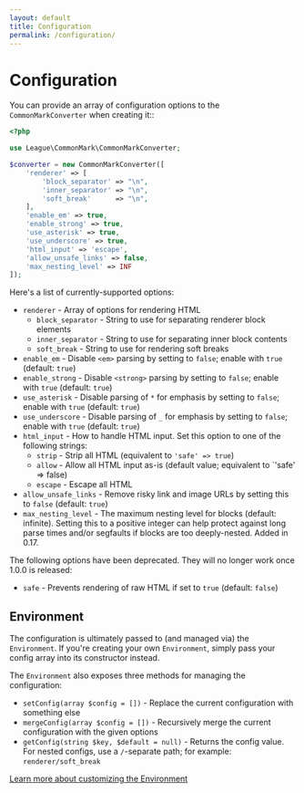 ```yaml
---
layout: default
title: Configuration
permalink: /configuration/
---
```


Configuration
=============

You can provide an array of configuration options to the `CommonMarkConverter` when creating it::

~~~php
<?php

use League\CommonMark\CommonMarkConverter;

$converter = new CommonMarkConverter([
    'renderer' => [
        'block_separator' => "\n",
        'inner_separator' => "\n",
        'soft_break'      => "\n",
    ],
    'enable_em' => true,
    'enable_strong' => true,
    'use_asterisk' => true,
    'use_underscore' => true,
    'html_input' => 'escape',
    'allow_unsafe_links' => false,
    'max_nesting_level' => INF
]);
~~~

Here's a list of currently-supported options:

* `renderer` - Array of options for rendering HTML
  * `block_separator` - String to use for separating renderer block elements
  * `inner_separator` - String to use for separating inner block contents 
  * `soft_break` - String to use for rendering soft breaks
* `enable_em` - Disable `<em>` parsing by setting to `false`; enable with `true` (default: `true`)
* `enable_strong` - Disable `<strong>` parsing by setting to `false`; enable with `true` (default: `true`)
* `use_asterisk` - Disable parsing of `*` for emphasis by setting to `false`; enable with `true` (default: `true`)
* `use_underscore` - Disable parsing of `_` for emphasis by setting to `false`; enable with `true` (default: `true`)
* `html_input` - How to handle HTML input.  Set this option to one of the following strings:
  - `strip` - Strip all HTML (equivalent to `'safe' => true`)
  - `allow` - Allow all HTML input as-is (default value; equivalent to `'safe' => false)
  - `escape` - Escape all HTML
* `allow_unsafe_links` - Remove risky link and image URLs by setting this to `false` (default: `true`)
* `max_nesting_level` - The maximum nesting level for blocks (default: infinite). Setting this to a positive integer can help protect against long parse times and/or segfaults if blocks are too deeply-nested. Added in 0.17.

The following options have been deprecated.  They will no longer work once 1.0.0 is released:

* `safe` - Prevents rendering of raw HTML if set to `true` (default: `false`)

## Environment

The configuration is ultimately passed to (and managed via) the `Environment`.  If you're creating your own `Environment`, simply pass your config array into its constructor instead.

The `Environment` also exposes three methods for managing the configuration:

* `setConfig(array $config = [])` - Replace the current configuration with something else
* `mergeConfig(array $config = [])` - Recursively merge the current configuration with the given options
* `getConfig(string $key, $default = null)` - Returns the config value. For nested configs, use a `/`-separate path; for example: `renderer/soft_break`

[Learn more about customizing the Environment](/customization/environment/)
